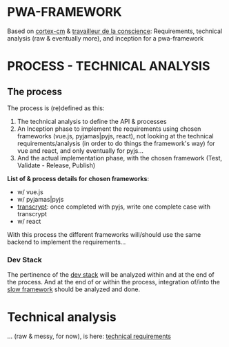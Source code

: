 PWA-FRAMEWORK
=============
Based on <a href="https://bit.ly/cortex-cm" target="_blank">cortex-cm</a> &amp; <a href="bit.ly/travailleur-de-la-conscience" target="_blank">travailleur de la conscience</a>: Requirements, technical analysis (raw &amp; eventually more), and inception for a pwa-framework



PROCESS - TECHNICAL ANALYSIS
============================

## The process
The process is (re)defined as this:
1.  The technical analysis to define the API & processes
2.  An Inception phase to implement the requirements using chosen frameworks (vue.js, pyjamas|pyjs, react), not looking at the technical requirements/analysis (in order to do things the framework's way) for vue and react, and only eventually for pyjs...
3.  And the actual implementation phase, with the chosen framework (Test, Validate - Release, Publish)

**List of & process details for chosen frameworks**:
-   w/ vue.js
-   w/ pyjamas|pyjs
-   [transcrypt]\: once completed with pyjs, write one complete case with transcrypt
-   w/ react

With this process the different frameworks will/should use the same backend to implement the requirements...

### Dev Stack
The pertinence of the [dev stack] will be analyzed within and at the end of the process.
And at the end of or within the process, integration of/into the [slow framework][dev stack] should be analyzed and done.




# Technical analysis
 ... (raw &amp; messy, for now), is here: [technical requirements]


[technical requirements]: https://github.com/molhokwai/pwa-framewrok/tree/master/technical.md
[dev stack]: https://github.com/molhokwai/pwa-framewrok/tree/master/dev-stack.md
[transcrypt]: http://transcrypt.org/
